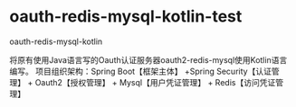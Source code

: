 # oauth-redis-mysql-kotlin-test
oauth-redis-mysql-kotlin

将原有使用Java语言写的Oauth认证服务器oauth2-redis-mysql使用Kotlin语言编写。 项目组织架构：Spring Boot【框架主体】 +Spring Security【认证管理】 + Oauth2【授权管理】 + Mysql【用户凭证管理】 + Redis【访问凭证管理】
